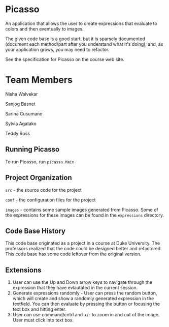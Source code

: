 # Picasso

An application that allows the user to create expressions that
evaluate to colors and then eventually to images.

The given code base is a good start, but it is sparsely documented
(document each method/part after you understand what it's doing), and,
as your application grows, you may need to refactor.

See the specification for Picasso on the course web site.

# Team Members
Nisha Walvekar

Sanjog Basnet

Sarina Cusumano

Sylvia Agatako

Teddy Ross
## Running Picasso

To run Picasso, run `picasso.Main`

## Project Organization

`src` - the source code for the project

`conf` - the configuration files for the project

`images` - contains some sample images generated from Picasso. Some of the expressions for these images can be found in the `expressions` directory.

## Code Base History

This code base originated as a project in a course at Duke University.  The professors realized that the code could be designed better and refactored.  This code base has some code leftover from the original version.

## Extensions
1. User can use the Up and Down arrow keys to navigate through the expression that they have evlautated in the current session.
2. Generate expressions randomly - User can press the random button, which will create and show a randomly generated expression in the textfield. You can then evaluate by pressing the button or focusing the text box and hitting enter.
3. User can use command/cntrl and +/- to zoom in and out of the image. User must click into text box.
